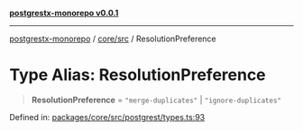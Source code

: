 [**postgrestx-monorepo v0.0.1**](../../../README.md)

---

[postgrestx-monorepo](../../../README.md) / [core/src](../README.md) / ResolutionPreference

# Type Alias: ResolutionPreference

> **ResolutionPreference** = `"merge-duplicates"` \| `"ignore-duplicates"`

Defined in: [packages/core/src/postgrest/types.ts:93](https://github.com/samuelagm/postgrestx/blob/7b606dc406c6da40c0579c7268eb7cd998b69db8/packages/core/src/postgrest/types.ts#L93)
